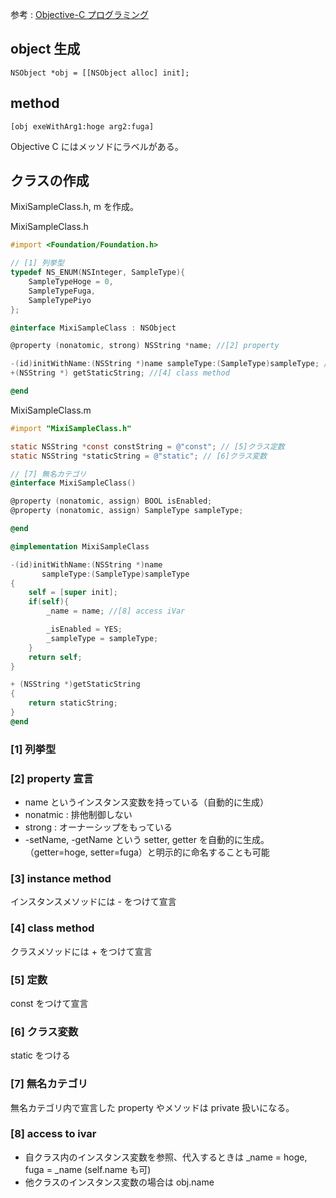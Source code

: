 参考 : [Objective-C プログラミング](https://developer.apple.com/jp/devcenter/ios/library/documentation/ObjC.pdf)
## object 生成
`NSObject *obj = [[NSObject alloc] init];`
## method
`[obj exeWithArg1:hoge arg2:fuga]`

Objective C にはメッソドにラベルがある。
## クラスの作成
MixiSampleClass.h, m を作成。

MixiSampleClass.h
```objective-c
#import <Foundation/Foundation.h>

// [1] 列挙型
typedef NS_ENUM(NSInteger, SampleType){
    SampleTypeHoge = 0,
    SampleTypeFuga,
    SampleTypePiyo
};

@interface MixiSampleClass : NSObject

@property (nonatomic, strong) NSString *name; //[2] property

-(id)initWithName:(NSString *)name sampleType:(SampleType)sampleType; //[3] instance method
+(NSString *) getStaticString; //[4] class method

@end

```

MixiSampleClass.m
```objective-c
#import "MixiSampleClass.h"

static NSString *const constString = @"const"; // [5]クラス定数
static NSString *staticString = @"static"; // [6]クラス変数

// [7] 無名カテゴリ
@interface MixiSampleClass()

@property (nonatomic, assign) BOOL isEnabled;
@property (nonatomic, assign) SampleType sampleType;

@end

@implementation MixiSampleClass

-(id)initWithName:(NSString *)name
       sampleType:(SampleType)sampleType
{
    self = [super init];
    if(self){
        _name = name; //[8] access iVar

        _isEnabled = YES;
        _sampleType = sampleType;
    }
    return self;
}

+ (NSString *)getStaticString
{
    return staticString;
}
@end

```
### [1] 列挙型


### [2] property 宣言
- name というインスタンス変数を持っている（自動的に生成）
- nonatmic : 排他制御しない
- strong : オーナーシップをもっている
- -setName, -getName という setter, getter を自動的に生成。（getter=hoge, setter=fuga）と明示的に命名することも可能

### [3] instance method
インスタンスメソッドには - をつけて宣言

### [4] class method
クラスメソッドには + をつけて宣言

### [5] 定数
const をつけて宣言

### [6] クラス変数
static をつける

### [7] 無名カテゴリ
無名カテゴリ内で宣言した property やメソッドは private 扱いになる。

### [8] access to ivar
- 自クラス内のインスタンス変数を参照、代入するときは _name = hoge, fuga = _name (self.name も可)
- 他クラスのインスタンス変数の場合は obj.name